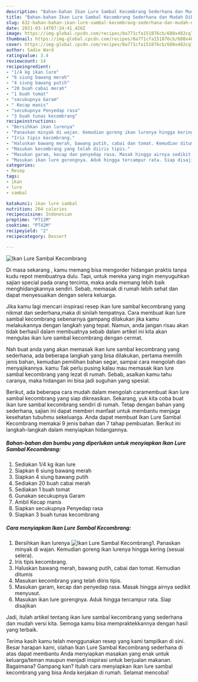 ```yaml
---
description: "Bahan-bahan Ikan Lure Sambal Kecombrang Sederhana dan Mudah Dibuat"
title: "Bahan-bahan Ikan Lure Sambal Kecombrang Sederhana dan Mudah Dibuat"
slug: 632-bahan-bahan-ikan-lure-sambal-kecombrang-sederhana-dan-mudah-dibuat
date: 2021-03-14T07:24:41.426Z
image: https://img-global.cpcdn.com/recipes/0a771cfa151876cb/680x482cq70/ikan-lure-sambal-kecombrang-foto-resep-utama.jpg
thumbnail: https://img-global.cpcdn.com/recipes/0a771cfa151876cb/680x482cq70/ikan-lure-sambal-kecombrang-foto-resep-utama.jpg
cover: https://img-global.cpcdn.com/recipes/0a771cfa151876cb/680x482cq70/ikan-lure-sambal-kecombrang-foto-resep-utama.jpg
author: Sadie Ward
ratingvalue: 3.4
reviewcount: 14
recipeingredient:
- "1/4 kg ikan lure"
- "6 siung bawang merah"
- "4 siung bawang putih"
- "20 buah cabai merah"
- "1 buah tomat"
- "secukupnya Garam"
- " Kecap manis"
- "secukupnya Penyedap rasa"
- "3 buah tunas kecombrang"
recipeinstructions:
- "Bersihkan ikan lurenya"
- "Panaskan minyak di wajan. Kemudian goreng ikan lurenya hingga kering (sesuai selera)."
- "Iris tipis kecombrang."
- "Haluskan bawang merah, bawang putih, cabai dan tomat. Kemudian ditumis"
- "Masukan kecombrang yang telah diiris tipis."
- "Masukan garam, kecap dan penyedap rasa. Masak hingga airnya sedikit menyusut."
- "Masukan ikan lure gorengnya. Aduk hingga tercampur rata. Siap disajikan"
categories:
- Resep
tags:
- ikan
- lure
- sambal

katakunci: ikan lure sambal 
nutrition: 264 calories
recipecuisine: Indonesian
preptime: "PT12M"
cooktime: "PT42M"
recipeyield: "2"
recipecategory: Dessert

---
```



![Ikan Lure Sambal Kecombrang](https://img-global.cpcdn.com/recipes/0a771cfa151876cb/680x482cq70/ikan-lure-sambal-kecombrang-foto-resep-utama.jpg)

Di masa  sekarang , kamu memang bisa mengorder hidangan praktis tanpa kudu repot membuatnya dulu. Tapi, untuk mereka yang ingin menyuguhkan sajian special pada orang tercinta, maka anda memang lebih baik menghidangkannya sendiri. Sebab, memasak di rumah lebih sehat dan dapat menyesuaikan dengan selera keluarga.

Jika kamu lagi mencari inspirasi resep ikan lure sambal kecombrang yang nikmat dan sederhana,maka di sinilah tempatnya. Cara membuat ikan lure sambal kecombrang  sebenarnya gampang dilakukan jika kamu melakukannya dengan langkah yang tepat. Namun, anda jangan risau akan tidak berhasil dalam membuatnya 
sebab dalam artikel ini kita akan mengulas ikan lure sambal kecombrang dengan cermat.  



Nah buat anda yang akan memasak ikan lure sambal kecombrang yang sederhana, ada beberapa langkah yang bisa dilakukan, pertama memilih jenis bahan, kemudian pemilihan bahan segar, sampai cara mengolah dan menyajikannya. kamu Tak perlu pusing kalau mau memasak ikan lure sambal kecombrang yang lezat di rumah. Sebab, asalkan kamu  tahu caranya, maka hidangan ini bisa jadi suguhan yang spesial.

Berikut, ada beberapa cara mudah dalam mengolah caramembuat ikan lure sambal kecombrang yang siap dikreasikan. Sekarang, yuk kita coba buat ikan lure sambal kecombrang sendiri di rumah. Tetap dengan bahan yang sederhana, sajian ini dapat memberi manfaat untuk membantu menjaga kesehatan tubuhmu sekeluarga. Anda dapat membuat Ikan Lure Sambal Kecombrang memakai 9 jenis bahan dan 7 tahap pembuatan. Berikut ini langkah-langkah dalam menyiapkan hidangannya.

<!--inarticleads1-->

##### Bahan-bahan dan bumbu yang diperlukan untuk menyiapkan Ikan Lure Sambal Kecombrang:

1. Sediakan 1/4 kg ikan lure
1. Siapkan 6 siung bawang merah
1. Siapkan 4 siung bawang putih
1. Sediakan 20 buah cabai merah
1. Sediakan 1 buah tomat
1. Gunakan secukupnya Garam
1. Ambil  Kecap manis
1. Siapkan secukupnya Penyedap rasa
1. Siapkan 3 buah tunas kecombrang




<!--inarticleads2-->

##### Cara menyiapkan Ikan Lure Sambal Kecombrang:

1. Bersihkan ikan lurenya
<img src="https://img-global.cpcdn.com/steps/befd29998a5ae350/160x128cq70/ikan-lure-sambal-kecombrang-langkah-memasak-1-foto.jpg" alt="Ikan Lure Sambal Kecombrang">1. Panaskan minyak di wajan. Kemudian goreng ikan lurenya hingga kering (sesuai selera).
1. Iris tipis kecombrang.
1. Haluskan bawang merah, bawang putih, cabai dan tomat. Kemudian ditumis
1. Masukan kecombrang yang telah diiris tipis.
1. Masukan garam, kecap dan penyedap rasa. Masak hingga airnya sedikit menyusut.
1. Masukan ikan lure gorengnya. Aduk hingga tercampur rata. Siap disajikan




Jadi, itulah artikel tentang  ikan lure sambal kecombrang  yang sederhana dan mudah versi kita. Semoga kamu bisa mempraktekkannya dengan hasil yang terbaik. 

Terima kasih kamu telah menggunakan resep yang kami tampilkan di sini. Besar harapan kami, olahan  Ikan Lure Sambal Kecombrang sederhana di atas dapat membantu Anda menyiapkan masakan yang enak untuk keluarga/teman maupun menjadi inspirasi untuk berjualan makanan. Bagaimana? Gampang kan? Itulah cara menyiapkan ikan lure sambal kecombrang yang bisa Anda kerjakan di rumah. Selamat mencoba!

